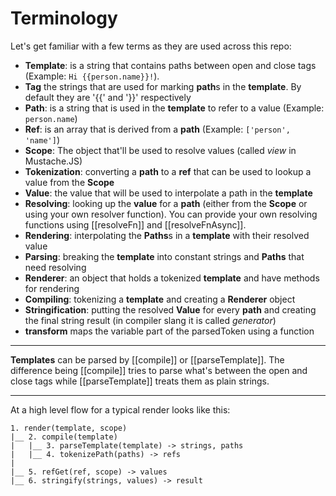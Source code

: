 # Terminology

Let's get familiar with a few terms as they are used across this repo:

* **Template**: is a string that contains paths between open and close tags (Example: `Hi {{person.name}}!`).
* **Tag** the strings that are used for marking **path**s in the **template**. By default they are '{{' and '}}' respectively
* **Path**: is a string that is used in the **template** to refer to a value (Example: `person.name`)
* **Ref**: is an array that is derived from a **path** (Example: `['person', 'name']`)
* **Scope**: The object that'll be used to resolve values (called _view_ in Mustache.JS)
* **Tokenization**: converting a **path** to a **ref** that can be used to lookup a value from the **Scope**
* **Value**: the value that will be used to interpolate a path in the **template**
* **Resolving**: looking up the **value** for a **path** (either from the **Scope** or using your own resolver function). You can provide your own resolving functions using [[resolveFn]] and [[resolveFnAsync]].
* **Rendering**: interpolating the **Paths**s in a **template** with their resolved value
* **Parsing**: breaking the **template** into constant strings and **Paths** that need resolving
* **Renderer**: an object that holds a tokenized **template** and have methods for rendering
* **Compiling**: tokenizing a **template** and creating a **Renderer** object
* **Stringification**: putting the resolved **Value** for every **path** and creating the
final string result (in compiler slang it is called _generator_)
* **transform** maps the variable part of the parsedToken using a function

---

**Templates** can be parsed by [[compile]] or [[parseTemplate]]. The difference being [[compile]] tries to parse what's between the open and close tags while [[parseTemplate]] treats them as plain strings.

---

At a high level flow for a typical render looks like this:

```
1. render(template, scope)
|__ 2. compile(template)
|   |__ 3. parseTemplate(template) -> strings, paths
|   |__ 4. tokenizePath(paths) -> refs
|
|__ 5. refGet(ref, scope) -> values
|__ 6. stringify(strings, values) -> result
```
